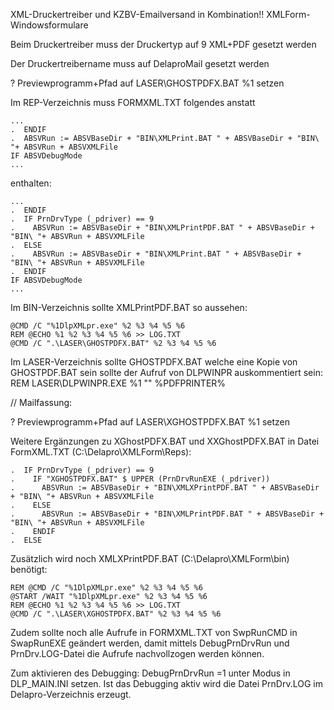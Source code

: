 XML-Druckertreiber und KZBV-Emailversand in Kombination!! XMLForm-Windowsformulare

Beim Druckertreiber muss der Druckertyp auf 9 XML+PDF gesetzt werden

Der Druckertreibername muss auf DelaproMail gesetzt werden

? Previewprogramm+Pfad auf LASER\GHOSTPDFX.BAT %1 setzen

Im REP-Verzeichnis muss FORMXML.TXT folgendes anstatt 

```
...
.  ENDIF
.  ABSVRun := ABSVBaseDir + "BIN\XMLPrint.BAT " + ABSVBaseDir + "BIN\ "+ ABSVRun + ABSVXMLFile
IF ABSVDebugMode
...
```
enthalten:

```
...
.  ENDIF
.  IF PrnDrvType (_pdriver) == 9
.    ABSVRun := ABSVBaseDir + "BIN\XMLPrintPDF.BAT " + ABSVBaseDir + "BIN\ "+ ABSVRun + ABSVXMLFile
.  ELSE
.    ABSVRun := ABSVBaseDir + "BIN\XMLPrint.BAT " + ABSVBaseDir + "BIN\ "+ ABSVRun + ABSVXMLFile
.  ENDIF
IF ABSVDebugMode
...
```


Im BIN-Verzeichnis sollte XMLPrintPDF.BAT so aussehen:
```
@CMD /C "%1DlpXMLpr.exe" %2 %3 %4 %5 %6
REM @ECHO %1 %2 %3 %4 %5 %6 >> LOG.TXT
@CMD /C ".\LASER\GHOSTPDFX.BAT" %2 %3 %4 %5 %6
```

Im LASER-Verzeichnis sollte GHOSTPDFX.BAT welche eine Kopie von GHOSTPDF.BAT sein sollte der Aufruf von DLPWINPR auskommentiert sein:
REM LASER\DLPWINPR.EXE %1 "" %PDFPRINTER% 


// Mailfassung:

? Previewprogramm+Pfad auf LASER\XGHOSTPDFX.BAT %1 setzen


Weitere Ergänzungen zu XGhostPDFX.BAT und XXGhostPDFX.BAT in Datei FormXML.TXT (C:\Delapro\XMLForm\Reps):
```
.  IF PrnDrvType (_pdriver) == 9
.    IF "XGHOSTPDFX.BAT" $ UPPER (PrnDrvRunEXE (_pdriver))
.      ABSVRun := ABSVBaseDir + "BIN\XMLXPrintPDF.BAT " + ABSVBaseDir + "BIN\ "+ ABSVRun + ABSVXMLFile
.    ELSE
.      ABSVRun := ABSVBaseDir + "BIN\XMLPrintPDF.BAT " + ABSVBaseDir + "BIN\ "+ ABSVRun + ABSVXMLFile
.    ENDIF
.  ELSE
```

Zusätzlich wird noch XMLXPrintPDF.BAT (C:\Delapro\XMLForm\bin) benötigt:
```
REM @CMD /C "%1DlpXMLpr.exe" %2 %3 %4 %5 %6
@START /WAIT "%1DlpXMLpr.exe" %2 %3 %4 %5 %6
REM @ECHO %1 %2 %3 %4 %5 %6 >> LOG.TXT
@CMD /C ".\LASER\XGHOSTPDFX.BAT" %2 %3 %4 %5 %6
```

Zudem sollte noch alle Aufrufe in FORMXML.TXT von SwpRunCMD in SwapRunEXE geändert werden, damit mittels DebugPrnDrvRun und PrnDrv.LOG-Datei die Aufrufe nachvollzogen werden können.

Zum aktivieren des Debugging: DebugPrnDrvRun =1 unter Modus in DLP_MAIN.INI setzen. Ist das Debugging aktiv wird die Datei PrnDrv.LOG im Delapro-Verzeichnis erzeugt.
